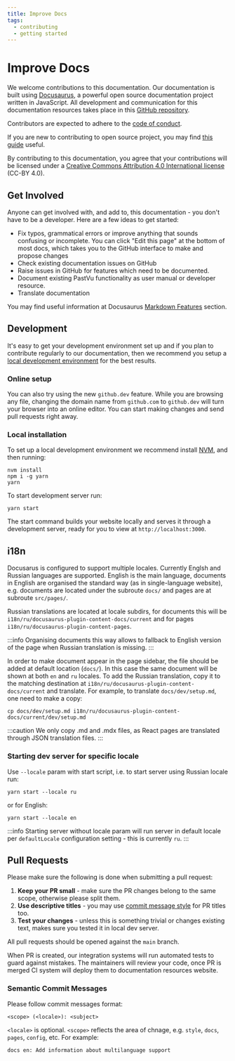 ```yaml
---
title: Improve Docs
tags:
  - contributing
  - getting started
---
```


# Improve Docs

We welcome contributions to this documentation. Our documentation is built using [Docusaurus](https://docusaurus.io), a powerful open source documentation project written in JavaScript. All development and communication for this documentation resources takes place in this [GitHub repository](https://github.com/pastvu/docs).

Contributors are expected to adhere to the [code of conduct](./code-of-conduct).

If you are new to contributing to open source project, you may find [this
guide](https://docs.github.com/en/get-started/quickstart/contributing-to-projects)
useful.

By contributing to this documentation, you agree that your contributions will be licensed under a [Creative Commons Attribution 4.0 International license](https://creativecommons.org/licenses/by/4.0/) (CC-BY 4.0).

## Get Involved

Anyone can get involved with, and add to, this documentation - you don't have to be a developer. Here are a few ideas to get started:

- Fix typos, grammatical errors or improve anything that sounds confusing or incomplete. You can click "Edit this page" at the bottom of most docs, which takes you to the GitHub interface to make and propose changes
- Check existing documentation issues on GitHub
- Raise issues in GitHub for features which need to be documented.
- Document existing PastVu functionality as user manual or developer resource.
- Translate documentation

You may find useful information at Docusaurus [Markdown Features](https://docusaurus.io/docs/markdown-features) section.

## Development

It's easy to get your development environment set up and if you plan to contribute regularly to our documentation, then we recommend you setup a [local development environment](#local-installation) for the best results.

### Online setup

You can also try using the new `github.dev` feature. While you are browsing any file, changing the domain name from `github.com` to `github.dev` will turn your browser into an online editor. You can start making changes and send pull requests right away.

### Local installation

To set up a local development environment we recommend install [NVM](https://github.com/nvm-sh/nvm), and then running:

```console
nvm install
npm i -g yarn
yarn
```

To start development server run:

```console
yarn start
```

The start command builds your website locally and serves it through a development server, ready for you to view at `http://localhost:3000`.

## i18n

Docusarus is configured to support multiple locales. Currently Englsh and Russian languages are supported. English is the main language, documents in English are organised the standard way (as in single-language website), e.g. documents are located under the subroute `docs/` and pages are at subroute `src/pages/`.

Russian translations are located at locale subdirs, for documents
this will be `i18n/ru/docusaurus-plugin-content-docs/current` and for pages `i18n/ru/docusaurus-plugin-content-pages`.

:::info
Organising documents this way allows to fallback to English version of the page when
Russian translation is missing.
:::

In order to make document appear in the page sidebar, the file should be added at default location (`docs/`). In this case the same document will be shown at both `en` and `ru` locales. To add the Russian translation, copy it to the matching destination at `i18n/ru/docusaurus-plugin-content-docs/current` and translate. For example, to translate `docs/dev/setup.md`, one need to make a copy:
```
cp docs/dev/setup.md i18n/ru/docusaurus-plugin-content-docs/current/dev/setup.md
```

:::caution
We only copy .md and .mdx files, as React pages are translated through JSON translation files.
:::

### Starting dev server for specific locale

Use `--locale` param with start script, i.e. to start server using Russian
locale run:

```
yarn start --locale ru
```

or for English:

```
yarn start --locale en
```
:::info
Starting server without locale param will run server in default locale per `defaultLocale` configuration setting - this is currently `ru`.
:::

## Pull Requests

Please make sure the following is done when submitting a pull request:

1. **Keep your PR small** - make sure the PR changes belong to the same scope, otherwise please split them.
2. **Use descriptive titles** - you may use [commit message style](#semantic-commit-messages) for PR titles too.
3. **Test your changes** - unless this is something trivial or changes existing text, makes sure you tested it in local dev server.

All pull requests should be opened against the `main` branch.

When PR is created, our integration systems will run automated tests to guard against mistakes. The maintainers will review your code, once PR is merged CI system will deploy them to documentation resources website.

### Semantic Commit Messages

Please follow commit messages format:

`<scope> (<locale>): <subject>`


`<locale>` is optional. `<scope>` reflects the area of chnage, e.g. `style`, `docs`, `pages`, `config`, etc. For example:

```
docs en: Add information about multilanguage support
```

